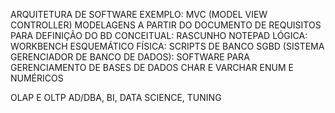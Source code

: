 ARQUITETURA DE SOFTWARE
    EXEMPLO: MVC (MODEL VIEW CONTROLLER)
MODELAGENS A PARTIR DO DOCUMENTO DE REQUISITOS PARA DEFINIÇÃO DO BD
    CONCEITUAL: RASCUNHO NOTEPAD
    LÓGICA: WORKBENCH ESQUEMÁTICO
    FÍSICA: SCRIPTS DE BANCO
SGBD (SISTEMA GERENCIADOR DE BANCO DE DADOS): SOFTWARE PARA GERENCIAMENTO DE BASES DE DADOS
CHAR E VARCHAR
ENUM E NUMÉRICOS

OLAP E OLTP
AD/DBA, BI, DATA SCIENCE, TUNING

